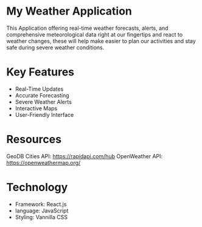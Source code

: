 # My Weather Application

This Application offering real-time weather forecasts, alerts, and comprehensive meteorological data right at our fingertips and react to weather changes, these will help make easier to plan our activities and stay safe during severe weather conditions.

# Key Features

- Real-Time Updates
- Accurate Forecasting
- Severe Weather Alerts
- Interactive Maps
- User-Friendly Interface

# Resources

GeoDB Cities API: https://rapidapi.com/hub
OpenWeather API: https://openweathermap.org/

# Technology

- Framework: React.js
- language: JavaScript
- Styling: Vannilla CSS
